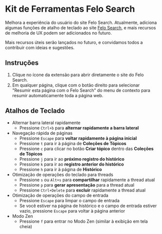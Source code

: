# Kit de Ferramentas Felo Search

Melhora a experiência do usuário do site Felo Search. Atualmente, adiciona algumas funções de atalho de teclado ao site [Felo Search](https://felo.ai), e mais recursos de melhoria de UX podem ser adicionados no futuro.

Mais recursos úteis serão lançados no futuro, e convidamos todos a contribuir com ideias e sugestões.

## Instruções

1. Clique no ícone da extensão para abrir diretamente o site do Felo Search.
2. Em qualquer página, clique com o botão direito para selecionar "Resumir esta página com o Felo Search" do menu de contexto para resumir automaticamente toda a página web.

## Atalhos de Teclado

- Alternar barra lateral rapidamente
  - Pressione `Ctrl+b` para **alternar rapidamente a barra lateral**
- Navegação rápida de páginas
  - Pressione `Escape` para **voltar rapidamente à página inicial**
  - Pressione `t` para ir à página de **Coleções de Tópicos**
  - Pressione `c` para clicar no botão **Criar tópico** dentro das **Coleções de Tópicos**
  - Pressione `j` para ir ao **próximo registro do histórico**
  - Pressione `k` para ir ao **registro anterior do histórico**
  - Pressione `h` para ir à página de **Histórico**
- Otimização de operações do teclado para threads
  - Pressione `s` ou `Alt+s` para **compartilhar** rapidamente a thread atual
  - Pressione `p` para **gerar apresentação** para a thread atual
  - Pressione `Ctrl+Delete` para **excluir** rapidamente a thread atual
- Otimização de operações do campo de entrada
  - Pressione `Escape` para limpar o campo de entrada
  - Se você estiver na página de histórico e o campo de entrada estiver vazio, pressione `Escape` para voltar à página anterior
- Modo Zen
  - Pressione `f` para entrar no Modo Zen (similar à exibição em tela cheia)
